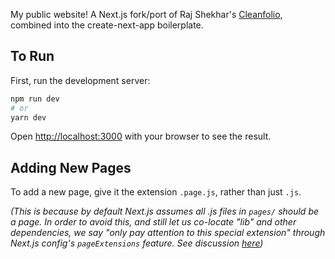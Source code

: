 My public website! A Next.js fork/port of Raj Shekhar's [Cleanfolio](https://github.com/rajshekhar26/cleanfolio), combined into the create-next-app boilerplate.

## To Run

First, run the development server:

```bash
npm run dev
# or
yarn dev
```

Open [http://localhost:3000](http://localhost:3000) with your browser to see the result.

## Adding New Pages

To add a new page, give it the extension `.page.js`, rather than just `.js`.

_(This is because by default Next.js assumes all .js files in `pages/` should be a page. In order to avoid this, and still let us co-locate "lib" and other dependencies, we say "only pay attention to this special extension" through Next.js config's `pageExtensions` feature. See discussion [here](https://github.com/vercel/next.js/issues/3728))_
